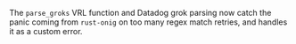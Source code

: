 The `parse_groks` VRL function and Datadog grok parsing now catch the panic coming from `rust-onig` on too many regex match retries, and handles it as a custom error.

